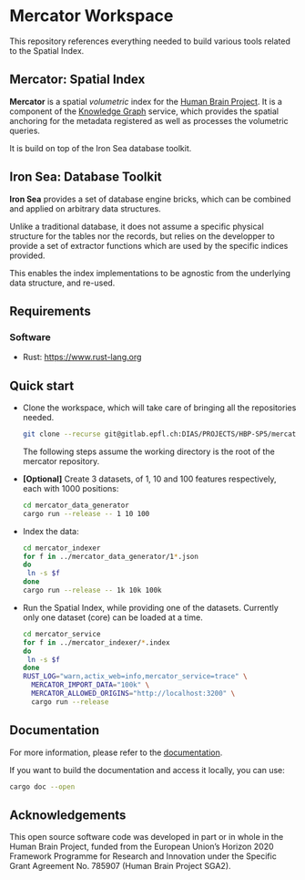 # Mercator Workspace

This repository references everything needed to build various tools related to the Spatial Index.

## Mercator: Spatial Index

**Mercator** is a spatial *volumetric* index for the [Human Brain Project](http://www.humanbrainproject.eu). It is a component of the [Knowledge Graph](http://www.humanbrainproject.eu/en/explore-the-brain/search/) service, which  provides the spatial anchoring for the metadata registered as well as processes the volumetric queries.

It is build on top of the Iron Sea database toolkit.

## Iron Sea: Database Toolkit

**Iron Sea** provides a set of database engine bricks, which can be combined and applied on arbitrary data structures.

Unlike a traditional database, it does not assume a specific physical structure for the tables nor the records, but relies on the developper to provide a set of extractor functions which are used by the specific indices provided.

This enables the index implementations to be agnostic from the underlying data structure, and re-used.

## Requirements

### Software

 * Rust: https://www.rust-lang.org

## Quick start

 * Clone the workspace, which will take care of bringing all the repositories needed.

   ```sh
   git clone --recurse git@gitlab.epfl.ch:DIAS/PROJECTS/HBP-SP5/mercator.git
   ```

   The following steps assume the working directory is the root of the mercator repository.

 * **[Optional]** Create 3 datasets, of 1, 10 and 100 features respectively, each with 1000 positions:

   ```sh
   cd mercator_data_generator
   cargo run --release -- 1 10 100
   ```

 * Index the data:

   ```sh
   cd mercator_indexer
   for f in ../mercator_data_generator/1*.json
   do
   	ln -s $f
   done
   cargo run --release -- 1k 10k 100k
   ```

 * Run the Spatial Index, while providing one of the datasets. Currently only one dataset (core) can be loaded at a time.

   ```sh
   cd mercator_service
   for f in ../mercator_indexer/*.index
   do
   	ln -s $f
   done
   RUST_LOG="warn,actix_web=info,mercator_service=trace" \
     MERCATOR_IMPORT_DATA="100k" \
     MERCATOR_ALLOWED_ORIGINS="http://localhost:3200" \
     cargo run --release
   ```

## Documentation

For more information, please refer to the [documentation](https://epfl-dias.github.io/PROJECT_NAME/).

If you want to build the documentation and access it locally, you can use:

```sh
cargo doc --open
```

## Acknowledgements

This open source software code was developed in part or in whole in the
Human Brain Project, funded from the European Union’s Horizon 2020
Framework Programme for Research and Innovation under the Specific Grant
Agreement No. 785907 (Human Brain Project SGA2).
